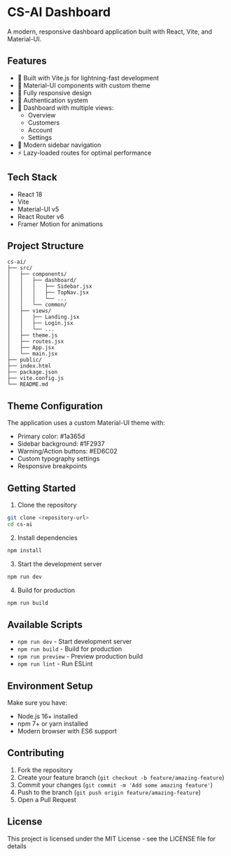 # CS-AI Dashboard

A modern, responsive dashboard application built with React, Vite, and Material-UI.

## Features

- 🚀 Built with Vite.js for lightning-fast development
- 🎨 Material-UI components with custom theme
- 📱 Fully responsive design
- 🔐 Authentication system
- 🎯 Dashboard with multiple views:
  - Overview
  - Customers
  - Account
  - Settings
- 🌙 Modern sidebar navigation
- ⚡ Lazy-loaded routes for optimal performance

## Tech Stack

- React 18
- Vite
- Material-UI v5
- React Router v6
- Framer Motion for animations

## Project Structure

```
cs-ai/
├── src/
│   ├── components/
│   │   ├── dashboard/
│   │   │   ├── Sidebar.jsx
│   │   │   ├── TopNav.jsx
│   │   │   └── ...
│   │   └── common/
│   ├── views/
│   │   ├── Landing.jsx
│   │   ├── Login.jsx
│   │   └── ...
│   ├── theme.js
│   ├── routes.jsx
│   ├── App.jsx
│   └── main.jsx
├── public/
├── index.html
├── package.json
├── vite.config.js
└── README.md
```

## Theme Configuration

The application uses a custom Material-UI theme with:

- Primary color: #1a365d
- Sidebar background: #1F2937
- Warning/Action buttons: #ED6C02
- Custom typography settings
- Responsive breakpoints

## Getting Started

1. Clone the repository
```bash
git clone <repository-url>
cd cs-ai
```

2. Install dependencies
```bash
npm install
```

3. Start the development server
```bash
npm run dev
```

4. Build for production
```bash
npm run build
```

## Available Scripts

- `npm run dev` - Start development server
- `npm run build` - Build for production
- `npm run preview` - Preview production build
- `npm run lint` - Run ESLint

## Environment Setup

Make sure you have:
- Node.js 16+ installed
- npm 7+ or yarn installed
- Modern browser with ES6 support

## Contributing

1. Fork the repository
2. Create your feature branch (`git checkout -b feature/amazing-feature`)
3. Commit your changes (`git commit -m 'Add some amazing feature'`)
4. Push to the branch (`git push origin feature/amazing-feature`)
5. Open a Pull Request

## License

This project is licensed under the MIT License - see the LICENSE file for details
